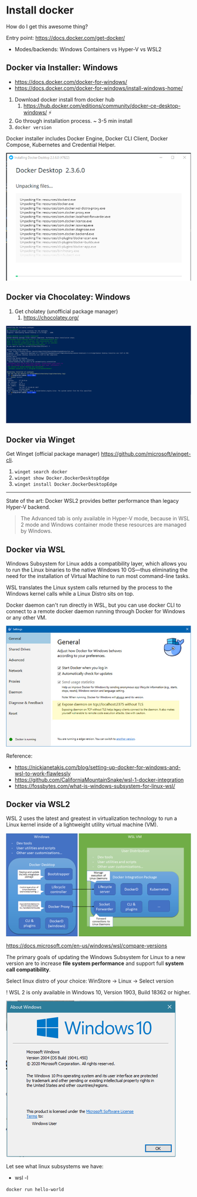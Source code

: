 # Install docker

How do I get this awesome thing?

Entry point: <https://docs.docker.com/get-docker/>

* Modes/backends: Windows Containers vs Hyper-V vs WSL2

## Docker via Installer: Windows

* <https://docs.docker.com/docker-for-windows/>
* <https://docs.docker.com/docker-for-windows/install-windows-home/>

1. Download docker install from docker hub
   1. <https://hub.docker.com/editions/community/docker-ce-desktop-windows/> ⚡
2. Go through installation process. ~ 3-5 min install
3. `docker version`

Docker installer includes Docker Engine, Docker CLI Client, Docker Compose, Kubernetes and Credential Helper.

![alt](../assets/docker-installer.png)

## Docker via Chocolatey: Windows

1. Get cholatey (unofficial package manager)
   1. <https://chocolatey.org/>

![alt](../assets/docker-choco.png)

## Docker via Winget

Get Winget (official package manager) <https://github.com/microsoft/winget-cli>.

1. `winget search docker`
2. `winget show Docker.DockerDesktopEdge`
3. `winget install Docker.DockerDesktopEdge`

---

State of the art: Docker WSL2 provides better performance than legacy Hyper-V backend.

> The Advanced tab is only available in Hyper-V mode, because in WSL 2 mode and Windows container mode these resources are managed by Windows.

## Docker via WSL

Windows Subsystem for Linux adds a compatibility layer, which allows you to run the Linux binaries to the native Windows 10 OS—thus eliminating the need for the installation of Virtual Machine to run most command-line tasks.

WSL translates the Linux system calls returned by the process to the Windows kernel calls while a Linux Distro sits on top.

Docker daemon can't run directly in WSL, but you can use docker CLI to connect to a remote docker daemon running through Docker for Windows or any other VM.

![alt](../assets/docker-for-windows-expose-daemon-without-tls.jpg)

Reference:

* <https://nickjanetakis.com/blog/setting-up-docker-for-windows-and-wsl-to-work-flawlessly>
* <https://github.com/CaliforniaMountainSnake/wsl-1-docker-integration>
* <https://fossbytes.com/what-is-windows-subsystem-for-linux-wsl/>

## Docker via WSL2

WSL 2 uses the latest and greatest in virtualization technology to run a Linux kernel inside of a lightweight utility virtual machine (VM).

![alt](../assets/docker-in-wsl2.png)

<https://docs.microsoft.com/en-us/windows/wsl/compare-versions>

The primary goals of updating the Windows Subsystem for Linux to a new version are to increase **file system performance** and support full **system call compatibility**.

Select linux distro of your choice:
WinStore -> Linux -> Select version

! WSL 2 is only available in Windows 10, Version 1903, Build 18362 or higher.

![alt](../assets/winver.png)

Let see what linux subsystems we have:

* wsl -l

`docker run hello-world`
